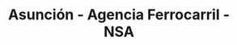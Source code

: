 ---
title: "Asunción - Agencia Ferrocarril - NSA"
url: /asuncion/asuncion-agencia-ferrocarril-nsa/
shop: Tickets
---